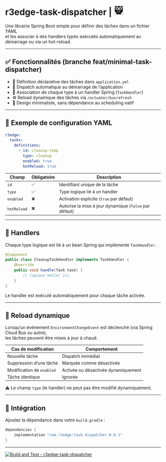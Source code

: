 # r3edge-task-dispatcher | ![Logo](logo_ds.png)

Une librairie Spring Boot simple pour définir des tâches dans un fichier YAML  
et les associer à des handlers typés exécutés automatiquement au démarrage ou via un hot-reload.

---

## ✅ Fonctionnalités (branche feat/minimal-task-dispatcher)

- 🧾 Définition déclarative des tâches dans `application.yml`
- 🔁 Dispatch automatique au démarrage de l’application
- 🧩 Association de chaque type à un handler Spring (`TaskHandler`)
- ♻️ Reload dynamique des tâches via `/actuator/busrefresh`
- 🧼 Design minimaliste, sans dépendance au scheduling natif

---

## 🔧 Exemple de configuration YAML

```yaml
r3edge:
  tasks:
    definitions:
      - id: cleanup-temp
        type: cleanup
        enabled: true
        hotReload: true
```

| Champ        | Obligatoire | Description                                              |
|--------------|-------------|----------------------------------------------------------|
| `id`         | ✅           | Identifiant unique de la tâche                          |
| `type`       | ✅           | Type logique lié à un handler                           |
| `enabled`    | ❌           | Activation explicite (`true` par défaut)                |
| `hotReload`  | ❌           | Autorise la mise à jour dynamique (`false` par défaut)  |

---

## 🧩 Handlers

Chaque type logique est lié à un bean Spring qui implémente `TaskHandler`.

```java
@Component
public class CleanupTaskHandler implements TaskHandler {
    @Override
    public void handle(Task task) {
        // logique métier ici
    }
}
```

Le handler est exécuté automatiquement pour chaque tâche activée.

---

## 🔁 Reload dynamique

Lorsqu’un événement `EnvironmentChangeEvent` est déclenché (via Spring Cloud Bus ou autre),  
les tâches peuvent être mises à jour à chaud.

| Cas de modification        | Comportement                                  |
|----------------------------|-----------------------------------------------|
| Nouvelle tâche             | Dispatch immédiat                             |
| Suppression d’une tâche    | Marquée comme désactivée                      |
| Modification de `enabled`  | Activée ou désactivée dynamiquement           |
| Tâche identique            | Ignorée                                       |

⚠️ Le champ `type` (le handler) ne peut pas être modifié dynamiquement.

---

## 🚀 Intégration

Ajoutez la dépendance dans votre `build.gradle` :

```groovy
dependencies {
    implementation "com.r3edge:task-dispatcher:0.0.1"
}
```

---

[![Build and Test - r3edge-task-dispatcher](https://github.com/dsissoko/r3edge-task-dispatcher/actions/workflows/cicd_code.yml/badge.svg)](https://github.com/dsissoko/r3edge-task-dispatcher/actions/workflows/cicd_code.yml)
